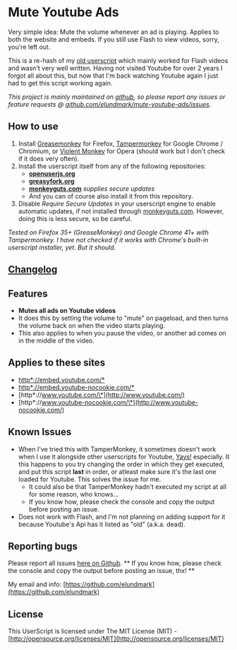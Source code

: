 # Mute Youtube Ads

Very simple idea: Mute the volume whenever an ad is playing. Applies to both the website and embeds. If you still use Flash to view videos, sorry, you're left out.

This is a re-hash of my [old userscript](http://userscripts-mirror.org/scripts/show/153701) which mainly worked for Flash videos and wasn't very well written. Having not visited Youtube for over 2 years I forgot all about this, but now that I'm back watching Youtube again I just had to get this script working again.

_This project is mainly maintained on [github](https://github.com/elundmark/mute-youtube-ads), so please report any issues or feature requests @ [github.com/elundmark/mute-youtube-ads/issues](https://github.com/elundmark/mute-youtube-ads/issues)._

## How to use

1. Install [Greasemonkey](https://addons.mozilla.org/en-US/firefox/addon/greasemonkey/) for Firefox, [Tampermonkey](https://chrome.google.com/webstore/detail/dhdgffkkebhmkfjojejmpbldmpobfkfo) for Google Chrome / Chromium, or [Violent Monkey](https://addons.opera.com/en/extensions/details/violent-monkey/) for Opera (should work but I don't check if it does very often).
2. Install the userscript itself from any of the following repositories:
	* **[openuserjs.org](https://openuserjs.org/?q=mute+youtube+ads)**
	* **[greasyfork.org](https://greasyfork.org/en/scripts/search?q=mute+youtube+ads)**
	* **[monkeyguts.com](https://monkeyguts.com/index.php?search=mute+youtube+ads)** _supplies secure updates_
	* And you can of course also install it from this repository.
3. Disable _Require Secure Updates_ in your userscript engine to enable automatic updates, if not installed through [monkeyguts.com](https://monkeyguts.com/code.php?id=194). However, doing this is less secure, so be careful.

_Tested on Firefox 35+ (GreaseMonkey) and Google Chrome 41+ with Tampermonkey. I have not checked if it works with Chrome's built-in userscript installer, yet. But it should._

## [Changelog](https://github.com/elundmark/mute-youtube-ads/blob/master/Changelog.md)

## Features

- **Mutes all ads on Youtube videos**
- It does this by setting the volume to "mute" on pageload, and then turns the volume back on when the video starts playing.
- This also applies to when you pause the video, or another ad comes on in the middle of the video.

## Applies to these sites

* [http\*://embed.youtube.com/\*](http://embed.youtube.com/)
* [http\*://embed.youtube-nocookie.com/\*](http://embed.youtube-nocookie.com/)
* [http\*://www.youtube.com/\*](http://www.youtube.com/)
* [http\*://www.youtube-nocookie.com/\*](http://www.youtube-nocookie.com/)

## Known Issues

* When I've tried this with TamperMonkey, it sometimes doesn't work when I use it alongside other userscripts for Youtube, [Yays!](http://eugenox.appspot.com/script/yays) especially. It this happens to you try changing the order in which they get executed, and put this script **last** in order, or atleast make sure it's the last one loaded for Youtube. This solves the issue for me.
  - It could also be that TamperMonkey hadn't executed my script at all for some reason, who knows...
  - If you know how, please check the console and copy the output before posting an issue.
* Does not work with Flash, and I'm not planning on adding support for it because Youtube's Api has it listed as "old" (a.k.a. dead).

## Reporting bugs

Please report all issues [here on Github](https://github.com/elundmark/mute-youtube-ads/issues).
** If you know how, please check the console and copy the output before posting an issue, thx! **

My email and info: [https://github.com/elundmark](https://github.com/elundmark)

## License

This UserScript is licensed under The MIT License (MIT) - [http://opensource.org/licenses/MIT](http://opensource.org/licenses/MIT)
